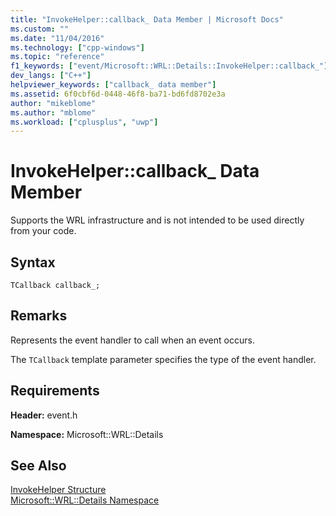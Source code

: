 ```yaml
---
title: "InvokeHelper::callback_ Data Member | Microsoft Docs"
ms.custom: ""
ms.date: "11/04/2016"
ms.technology: ["cpp-windows"]
ms.topic: "reference"
f1_keywords: ["event/Microsoft::WRL::Details::InvokeHelper::callback_"]
dev_langs: ["C++"]
helpviewer_keywords: ["callback_ data member"]
ms.assetid: 6f0cbf6d-0448-46f8-ba71-bd6fd8702e3a
author: "mikeblome"
ms.author: "mblome"
ms.workload: ["cplusplus", "uwp"]
---
```

# InvokeHelper::callback_ Data Member
Supports the WRL infrastructure and is not intended to be used directly from your code.  
  
## Syntax  
  
```  
TCallback callback_;  
```  
  
## Remarks  
 Represents the event handler to call when an event occurs.  
  
 The `TCallback` template parameter specifies the type of the event handler.  
  
## Requirements  
 **Header:** event.h  
  
 **Namespace:** Microsoft::WRL::Details  
  
## See Also  
 [InvokeHelper Structure](../windows/invokehelper-structure.md)   
 [Microsoft::WRL::Details Namespace](../windows/microsoft-wrl-details-namespace.md)